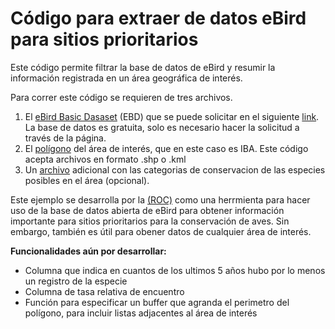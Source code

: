 # Código para extraer de datos eBird para sitios prioritarios
Este código permite filtrar la base de datos de eBird y resumir la información registrada en un área geográfica de interés.

Para correr este código se requieren de tres archivos.
1) El [eBird Basic Dasaset](https://ebird.org/science/use-ebird-data/download-ebird-data-products) (EBD) que se puede solicitar en el siguiente [link](https://ebird.org/data/download?_gl=1*efb2q5*_ga*MTQxMzEzODEzMi4xNjc5NTA3MTA3*_ga_QR4NVXZ8BM*MTY5MjYyNTc0MC4xNTMuMS4xNjkyNjI1NzU4LjQyLjAuMA..&_ga=2.200421294.1401622184.1692625740-1413138132.1679507107). La base de datos es gratuita, solo es necesario hacer la solicitud a través de la página. 
2) El [polígono](https://github.com/ROC-Chile/extraccion_datos_eBird_sitios_prioritarios/blob/main/Bahia%20Coquimbo.kml) del área de interés, que en este caso es IBA. Este código acepta archivos en formato .shp o .kml
3) Un [archivo](https://github.com/ROC-Chile/extraccion_datos_eBird_sitios_prioritarios/blob/main/Lista%20aves%20de%20chile.csv) adicional con las categorias de conservacion de las especies posibles en el área (opcional).

Este ejemplo se desarrolla por la [(ROC)](http://www.redobservadores.cl) como una herrmienta para hacer uso de la base de datos abierta de eBird para obtener información importante para sitios prioritarios para la conservación de aves. Sin embargo, también es útil para obener datos de cualquier área de interés.


**Funcionalidades aún por desarrollar:**
- Columna que indica en cuantos de los ultimos 5 años hubo por lo menos un registro de la especie
- Columna de tasa relativa de encuentro
- Función para especificar un buffer que agranda el perimetro del polígono, para incluir listas adjacentes al área de interés
